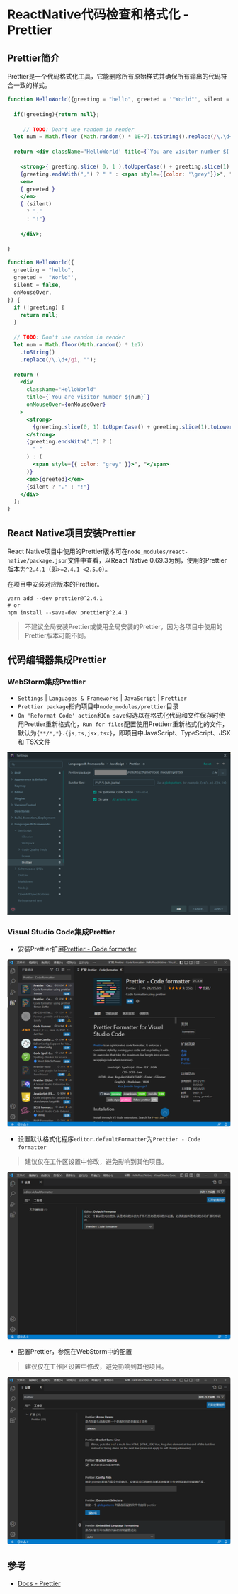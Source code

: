 # ReactNative代码检查和格式化 - Prettier

## Prettier简介

Prettier是一个代码格式化工具，它能删除所有原始样式并确保所有输出的代码符合一致的样式。

```jsx
function HelloWorld({greeting = "hello", greeted = '"World"', silent = false, onMouseOver,}) {

  if(!greeting){return null};

     // TODO: Don't use random in render
  let num = Math.floor (Math.random() * 1E+7).toString().replace(/\.\d+/ig, "")

  return <div className='HelloWorld' title={`You are visitor number ${ num }`} onMouseOver={onMouseOver}>

    <strong>{ greeting.slice( 0, 1 ).toUpperCase() + greeting.slice(1).toLowerCase() }</strong>
    {greeting.endsWith(",") ? " " : <span style={{color: '\grey'}}>", "</span> }
    <em>
	{ greeted }
	</em>
    { (silent)
      ? "."
      : "!"}

    </div>;

}
```

```jsx
function HelloWorld({
  greeting = "hello",
  greeted = '"World"',
  silent = false,
  onMouseOver,
}) {
  if (!greeting) {
    return null;
  }

  // TODO: Don't use random in render
  let num = Math.floor(Math.random() * 1e7)
    .toString()
    .replace(/\.\d+/gi, "");

  return (
    <div
      className="HelloWorld"
      title={`You are visitor number ${num}`}
      onMouseOver={onMouseOver}
    >
      <strong>
        {greeting.slice(0, 1).toUpperCase() + greeting.slice(1).toLowerCase()}
      </strong>
      {greeting.endsWith(",") ? (
        " "
      ) : (
        <span style={{ color: "grey" }}>", "</span>
      )}
      <em>{greeted}</em>
      {silent ? "." : "!"}
    </div>
  );
}
```



## React Native项目安装Prettier

React Native项目中使用的Prettier版本可在`node_modules/react-native/package.json`文件中查看，以React Native 0.69.3为例，使用的Prettier版本为`^2.4.1`（即`>=2.4.1 <2.5.0`）。

在项目中安装对应版本的Prettier。

```shell
yarn add --dev prettier@^2.4.1
# or
npm install --save-dev prettier@^2.4.1
```

> 不建议全局安装Prettier或使用全局安装的Prettier，因为各项目中使用的Prettier版本可能不同。



## 代码编辑器集成Prettier

### WebStorm集成Prettier

- `Settings` | `Languages & Frameworks` | `JavaScript` | `Prettier`
- `Prettier package`指向项目中`node_modules/prettier`目录
- `On 'Reformat Code' action`和`On save`勾选以在格式化代码和文件保存时使用Prettier重新格式化，`Run for files`配置使用Prettierr重新格式化的文件，默认为`{**/*,*}.{js,ts,jsx,tsx}`，即项目中JavaScript、TypeScript、JSX 和 TSX文件

![Prettier - WebStorm](assets/Prettier-WebStorm.png)



### Visual Studio Code集成Prettier

- 安装Prettier扩展[Prettier - Code formatter](https://marketplace.visualstudio.com/items?itemName=esbenp.prettier-vscode)

![Prettier Formatter for Visual Studio Code](assets/Prettier-Formatter-for-Visual-Studio-Code.png)



- 设置默认格式化程序`editor.defaultFormatter`为`Prettier - Code formatter`

> 建议仅在工作区设置中修改，避免影响到其他项目。

![Set editor.defaultFormatter Prettier](assets/Set-editor.defaultFormatter-Prettier.png)



- 配置Prettier，参照在WebStorm中的配置

> 建议仅在工作区设置中修改，避免影响到其他项目。

![Prettier Visual Studio Code Settings](assets/Prettier-Visual-Studio-Code-Settings.png)



## 参考

- [Docs - Prettier](https://prettier.io/docs/en/index.html)

